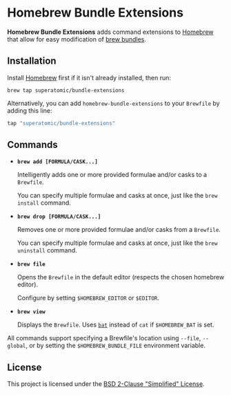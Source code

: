 # Homebrew Bundle Extensions

**Homebrew Bundle Extensions** adds command extensions to [Homebrew] that allow for easy modification of [brew bundles].

## Installation

Install [Homebrew] first if it isn't already installed, then run:

```shell
brew tap superatomic/bundle-extensions
```

Alternatively, you can add `homebrew-bundle-extensions` to your `Brewfile` by adding this line:

```ruby
tap "superatomic/bundle-extensions"
```

## Commands

- **`brew add [FORMULA/CASK...]`**

  Intelligently adds one or more provided formulae and/or casks to a `Brewfile`.

  You can specify multiple formulae and casks at once, just like the `brew install` command.

- **`brew drop [FORMULA/CASK...]`**

  Removes one or more provided formulae and/or casks from a `Brewfile`.

  You can specify multiple formulae and casks at once, just like the `brew uninstall` command.

- **`brew file`**

  Opens the `Brewfile` in the default editor (respects the chosen homebrew editor).

  Configure by setting `$HOMEBREW_EDITOR` or `$EDITOR`.

- **`brew view`**

  Displays the `Brewfile`.
  Uses [`bat`][bat] instead of `cat` if `$HOMEBREW_BAT` is set.

All commands support specifying a Brewfile's location using `--file`, `--global`,
or by setting the `$HOMEBREW_BUNDLE_FILE` environment variable.

## License

This project is licensed under the [BSD 2-Clause "Simplified" License](LICENSE).


[Homebrew]: https://brew.sh
[brew bundles]: https://github.com/Homebrew/homebrew-bundle
[bat]: https://github.com/sharkdp/bat

<!-- Project inspired by cargo-edit. Thank you. https://github.com/killercup/cargo-edit -->
